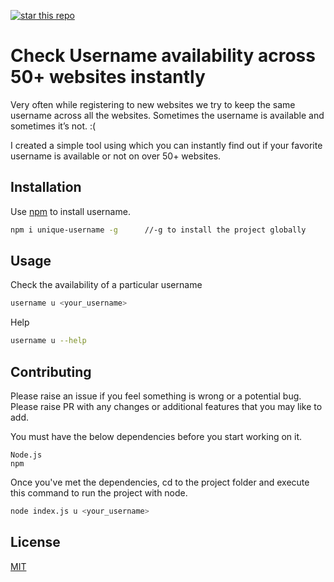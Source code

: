 
[![star this repo](http://githubbadges.com/star.svg?user=Gaurav-Shankar&repo=check-username&style=default)](https://github.com/Gaurav-Shankar/check-username)

#  Check Username availability across 50+ websites instantly

Very often while registering to new websites we try to keep the same username across all the websites. Sometimes the username is available and sometimes it’s not. :(

I created a simple tool using which you can instantly find out if your favorite username is available or not on over 50+ websites.

## Installation

Use [npm](https://www.npmjs.com/package/unique-username) to install username.

```bash
npm i unique-username -g      //-g to install the project globally
```

## Usage
Check the availability of a particular username
```bash
username u <your_username>
```

Help
```bash
username u --help
```

## Contributing
Please raise an issue if you feel something is wrong or a potential bug.
Please raise PR with any changes or additional features that you may like to add.

You must have the below dependencies before you start working on it.

    Node.js
    npm

Once you've met the dependencies, cd to the project folder and execute this command to run the project with node.

```bash
node index.js u <your_username>
```
## License
[MIT](https://choosealicense.com/licenses/mit/)

